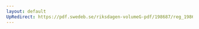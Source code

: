 ```yaml
---
layout: default
UpRedirect: https://pdf.swedeb.se/riksdagen-volumeG-pdf/198687/reg_198687__reg_01/reg_198687__reg_01_0001.pdf
---
```

